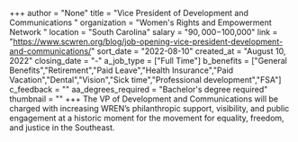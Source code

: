 +++
author = "None"
title = "Vice President of Development and Communications "
organization = "Women's Rights and Empowerment Network "
location = "South Carolina"
salary = "$90,000-$100,000"
link = "https://www.scwren.org/blog/job-opening-vice-president-development-and-communications/"
sort_date = "2022-08-10"
created_at = "August 10, 2022"
closing_date = "-"
a_job_type = ["Full Time"]
b_benefits = ["General Benefits","Retirement","Paid Leave","Health Insurance","Paid Vacation","Dental","Vision","Sick time","Professional development","FSA"]
c_feedback = ""
aa_degrees_required = "Bachelor's degree required"
thumbnail = ""
+++
The VP of Development and Communications will be charged with increasing WREN’s philanthropic support, visibility, and public engagement at a historic moment for the movement for equality, freedom, and justice in the Southeast. 